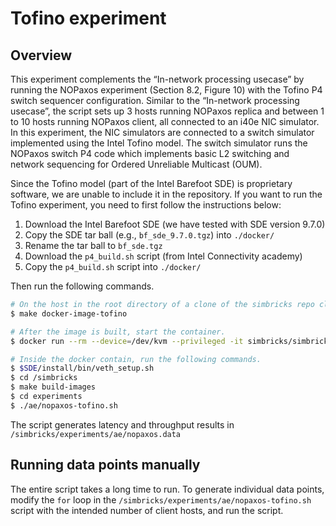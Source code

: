 # Tofino experiment

## Overview

This experiment complements the “In-network processing usecase” by running the NOPaxos experiment (Section 8.2, Figure 10) with the Tofino P4 switch sequencer configuration. Similar to the “In-network processing usecase”, the script sets up 3 hosts running NOPaxos replica and between 1 to 10 hosts running NOPaxos client, all connected to an i40e NIC simulator. In this experiment, the NIC simulators are connected to a switch simulator implemented using the Intel Tofino model. The switch simulator runs the NOPaxos switch P4 code which implements basic L2 switching and network sequencing for Ordered Unreliable Multicast (OUM).

Since the Tofino model (part of the Intel Barefoot SDE) is proprietary software, we are unable to include it in the repository. If you want to run the Tofino experiment, you need to first follow the instructions below: 

1. Download the Intel Barefoot SDE (we have tested with SDE version 9.7.0)
2. Copy the SDE tar ball (e.g., `bf_sde_9.7.0.tgz`) into `./docker/`
3. Rename the tar ball to `bf_sde.tgz`
4. Download the `p4_build.sh` script (from Intel Connectivity academy)
5. Copy the `p4_build.sh` script into `./docker/`

Then run the following commands. 

```bash
# On the host in the root directory of a clone of the simbricks repo clone
$ make docker-image-tofino

# After the image is built, start the container.
$ docker run --rm --device=/dev/kvm --privileged -it simbricks/simbricks:tofino /bin/bash

# Inside the docker contain, run the following commands.
$ $SDE/install/bin/veth_setup.sh
$ cd /simbricks
$ make build-images
$ cd experiments
$ ./ae/nopaxos-tofino.sh
```

The script generates latency and throughput results in `/simbricks/experiments/ae/nopaxos.data`

## Running data points manually

The entire script takes a long time to run. To generate individual data points, modify the `for` loop in the `/simbricks/experiments/ae/nopaxos-tofino.sh` script with the intended number of client hosts, and run the script.